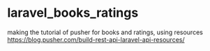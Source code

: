 # laravel_books_ratings
making the tutorial of pusher for books and ratings, using resources
https://blog.pusher.com/build-rest-api-laravel-api-resources/

